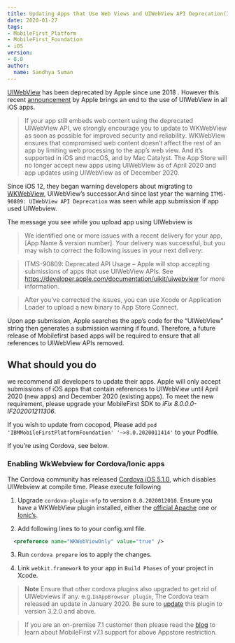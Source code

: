```yaml
---
title: Updating Apps that Use Web Views and UIWebView API Deprecation(ITMS-90809)
date: 2020-01-27
tags:
- MobileFirst_Platform
- MobileFirst_Foundation
- iOS
version:
- 8.0
author:
  name: Sandhya Suman
---
```


[UIWebView](https://developer.apple.com/documentation/uikit/uiwebview) has been deprecated by Apple since  une 2018 . However this recent [announcement](https://developer.apple.com/news/?id=12232019b) by Apple brings an end to the use of UIWebView in all iOS apps.

>If your app still embeds web content using the deprecated UIWebView API, we strongly encourage you to update to WKWebView as soon as possible for improved security and reliability. WKWebView ensures that compromised web content doesn’t affect the rest of an app by limiting web processing to the app’s web view. And it’s supported in iOS and macOS, and by Mac Catalyst.
>The App Store will no longer accept new apps using UIWebView as of April 2020 and app updates using UIWebView as of December 2020.

Since iOS 12, they began warning developers about migrating to [WKWebView](https://developer.apple.com/documentation/webkit/wkwebview/), UIWebView’s successor.And since last year the warning `ITMS-90809: UIWebView API Deprecation` was seen while app submission if app used UIWebview.

The message you see while you upload app using UIWebview is 

>We identified one or more issues with a recent delivery for your app, [App Name & version number]. Your delivery was successful, but you may wish to correct the following issues in your next delivery:

>ITMS-90809: Deprecated API Usage – Apple will stop accepting submissions of apps that use UIWebView APIs. See https://developer.apple.com/documentation/uikit/uiwebview for more information.

>After you’ve corrected the issues, you can use Xcode or Application Loader to upload a new binary to App Store Connect.

Upon app submission, Apple searches the app’s code for the “UIWebView” string then generates a submission warning if found. Therefore, a future release of Mobilefirst based apps will be required to ensure that all references to UIWebView APIs removed.


## What should you do

we recommend all developers to update their apps. Apple will only accept submissions of iOS apps that contain references to UIWebView until April 2020 (new apps) and December 2020 (existing apps). To meet the new requirement, please upgrade your MobileFirst SDK to *iFix 8.0.0.0-IF202001211306*. 

If you wish to update from cocopod, Please add `pod 'IBMMobileFirstPlatformFoundation' '~>8.0.2020011414'` to your Podfile.

If you’re using Cordova, see below.

### Enabling WkWebview for Cordova/Ionic apps

The Cordova community has released [Cordova iOS 5.1.0](https://cordova.apache.org/announcements/2019/11/25/cordova-ios-release-5.1.0.html), which disables UIWebview at compile time. Please execute following 

1. Upgrade `cordova-plugin-mfp` to  version `8.0.2020012010`.
Ensure you have a WKWebView plugin installed, either the [official Apache](https://github.com/apache/cordova-plugin-wkwebview-engine) one or [Ionic’s](https://github.com/ionic-team/cordova-plugin-ionic-webview).

2. Add following lines to to your config.xml file.

```xml
  <preference name="WKWebViewOnly" value="true" /> 
```
3. Run `cordova prepare` ios to apply the changes.

4. Link `webkit.framework` to your app in `Build Phases` of your project in Xcode.


>**Note** Ensure that other cordova plugins also upgraded to get rid of UIWebviews if any.
e.g.`InAppBrowser plugin`, The Cordova team released an update in January 2020. Be sure to [update](https://cordova.apache.org/announcements/2020/01/08/inappbrowser-release-3.2.0.html) this plugin to version 3.2.0 and above.

>If you are an on-premise 7.1 customer then please read the [blog](https://mobilefirstplatform.ibmcloud.com/blog/2020/01/12/support-new-requirements-mobilefirst-71/) to learn about MobileFirst v7.1 support for above Appstore restriction.



